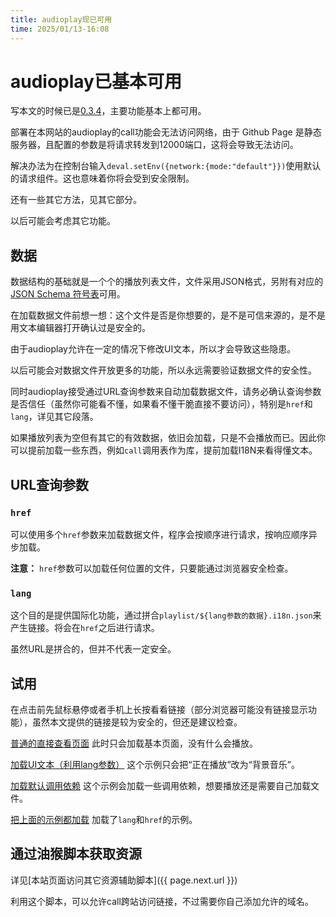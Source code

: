 ```yaml
---
title: audioplay现已可用
time: 2025/01/13-16:08
---
```


# audioplay已基本可用

写本文的时候已是[0.3.4](/docs/changelog.html?href=audioplay.html)，主要功能基本上都可用。

部署在本网站的audioplay的call功能会无法访问网络，由于 Github Page 是静态服务器，且配置的参数是将请求转发到12000端口，这将会导致无法访问。

解决办法为在控制台输入`deval.setEnv({network:{mode:"default"}})`使用默认的请求组件。这也意味着你将会受到安全限制。

还有一些其它方法，见其它部分。

以后可能会考虑其它功能。

## 数据

数据结构的基础就是一个个的播放列表文件，文件采用JSON格式，另附有对应的[JSON Schema 符号表](/assets/symbol/JSON_Schema/playlist.schema.json)可用。

在加载数据文件前想一想：这个文件是否是你想要的，是不是可信来源的，是不是用文本编辑器打开确认过是安全的。

由于audioplay允许在一定的情况下修改UI文本，所以才会导致这些隐患。

以后可能会对数据文件开放更多的功能，所以永远需要验证数据文件的安全性。

同时audioplay接受通过URL查询参数来自动加载数据文件，请务必确认查询参数是否信任（虽然你可能看不懂，如果看不懂干脆直接不要访问），特别是`href`和`lang`，详见其它段落。

如果播放列表为空但有其它的有效数据，依旧会加载，只是不会播放而已。因此你可以提前加载一些东西，例如`call`调用表作为库，提前加载I18N来看得懂文本。

## URL查询参数

### `href`

可以使用多个`href`参数来加载数据文件，程序会按顺序进行请求，按响应顺序异步加载。

**注意：** `href`参数可以加载任何位置的文件，只要能通过浏览器安全检查。

### `lang`

这个目的是提供国际化功能，通过拼合`playlist/${lang参数的数据}.i18n.json`来产生链接。将会在`href`之后进行请求。

虽然URL是拼合的，但并不代表一定安全。

## 试用

在点击前先鼠标悬停或者手机上长按看看链接（部分浏览器可能没有链接显示功能），虽然本文提供的链接是较为安全的，但还是建议检查。

[普通的直接查看页面](/assets/audioplay.html) 此时只会加载基本页面，没有什么会播放。

[加载UI文本（利用lang参数）](/assets/audioplay.html?lang=live) 这个示例只会把“正在播放”改为“背景音乐”。

[加载默认调用依赖](/assets/audioplay.html?href=playlist%2Fau_call.json) 这个示例会加载一些调用依赖，想要播放还是需要自己加载文件。

[把上面的示例都加载](/assets/audioplay.html?lang=live&href=playlist%2Fau_call.json) 加载了`lang`和`href`的示例。

## 通过油猴脚本获取资源

详见[本站页面访问其它资源辅助脚本]({{ page.next.url }})

利用这个脚本，可以允许call跨站访问链接，不过需要你自己添加允许的域名。

